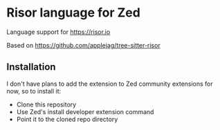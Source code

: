 # Risor language for Zed

Language support for https://risor.io

Based on https://github.com/applejag/tree-sitter-risor

## Installation

I don't have plans to add the extension to Zed community extensions for now, so to install it:

* Clone this repository
* Use Zed's install developer extension command
* Point it to the cloned repo directory
